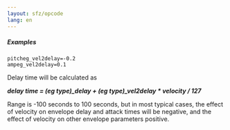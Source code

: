 ```yaml
---
layout: sfz/opcode
lang: en
---
```

##### Examples

```
pitcheg_vel2delay=-0.2
ampeg_vel2delay=0.1
```

Delay time will be calculated as

***delay time = (eg type)_delay + (eg type)_vel2delay * velocity / 127***

Range is -100 seconds to 100 seconds, but in most typical cases, the effect of
velocity on envelope delay and attack times will be negative, and the effect of
velocity on other envelope parameters positive.
